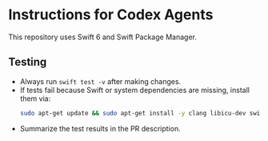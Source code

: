 # Instructions for Codex Agents

This repository uses Swift 6 and Swift Package Manager.

## Testing
- Always run `swift test -v` after making changes.
- If tests fail because Swift or system dependencies are missing, install them via:
  ```bash
  sudo apt-get update && sudo apt-get install -y clang libicu-dev swift
  ```
- Summarize the test results in the PR description.
